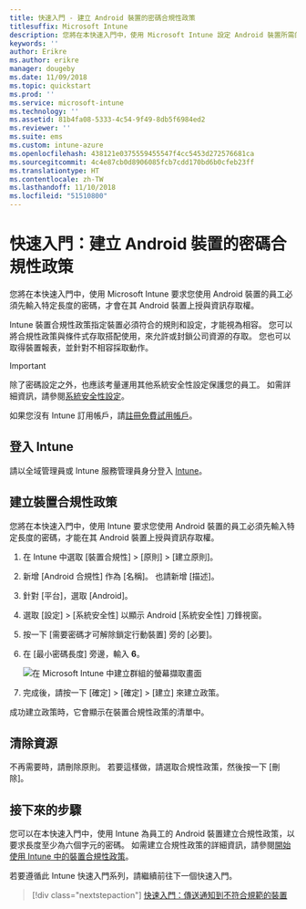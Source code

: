 ```yaml
---
title: 快速入門 - 建立 Android 裝置的密碼合規性政策
titlesuffix: Microsoft Intune
description: 您將在本快速入門中，使用 Microsoft Intune 設定 Android 裝置所需的密碼長度。
keywords: ''
author: Erikre
ms.author: erikre
manager: dougeby
ms.date: 11/09/2018
ms.topic: quickstart
ms.prod: ''
ms.service: microsoft-intune
ms.technology: ''
ms.assetid: 81b4fa08-5333-4c54-9f49-8db5f6984ed2
ms.reviewer: ''
ms.suite: ems
ms.custom: intune-azure
ms.openlocfilehash: 438121e0375559455547f4cc5453d272576681ca
ms.sourcegitcommit: 4c4e87cb0d8906085fcb7cdd170bd6b0cfeb23ff
ms.translationtype: HT
ms.contentlocale: zh-TW
ms.lasthandoff: 11/10/2018
ms.locfileid: "51510800"
---
```

# <a name="quickstart-create-a-password-compliance-policy-for-android-devices"></a>快速入門：建立 Android 裝置的密碼合規性政策

您將在本快速入門中，使用 Microsoft Intune 要求您使用 Android 裝置的員工必須先輸入特定長度的密碼，才會在其 Android 裝置上授與資訊存取權。 

Intune 裝置合規性政策指定裝置必須符合的規則和設定，才能視為相容。 您可以將合規性政策與條件式存取搭配使用，來允許或封鎖公司資源的存取。 您也可以取得裝置報表，並針對不相容採取動作。

> [!IMPORTANT]
> 除了密碼設定之外，也應該考量運用其他系統安全性設定保護您的員工。 如需詳細資訊，請參閱[系統安全性設定](compliance-policy-create-android-for-work.md#system-security-settings)。

如果您沒有 Intune 訂用帳戶，請[註冊免費試用帳戶](free-trial-sign-up.md)。

## <a name="sign-in-to-intune"></a>登入 Intune

請以全域管理員或 Intune 服務管理員身分登入 [Intune](https://aka.ms/intuneportal)。 

## <a name="create-a-device-compliance-policy"></a>建立裝置合規性政策

您將在本快速入門中，使用 Intune 要求您使用 Android 裝置的員工必須先輸入特定長度的密碼，才能在其 Android 裝置上授與資訊存取權。

1. 在 Intune 中選取 [裝置合規性] > [原則] > [建立原則]。
2. 新增 [Android 合規性] 作為 [名稱]。 也請新增 [描述]。
3. 針對 [平台]，選取 [Android]。 
4. 選取 [設定] > [系統安全性] 以顯示 Android [系統安全性] 刀鋒視窗。
5. 按一下 [需要密碼才可解除鎖定行動裝置] 旁的 [必要]。
6. 在 [最小密碼長度] 旁邊，輸入 **6**。 

    ![在 Microsoft Intune 中建立群組的螢幕擷取畫面](media/quickstart-set-password-length-android/quickstart-set-password-length-android-01.png)

7. 完成後，請按一下 [確定] > [確定] > [建立] 來建立政策。

成功建立政策時，它會顯示在裝置合規性政策的清單中。 

## <a name="clean-up-resources"></a>清除資源

不再需要時，請刪除原則。 若要這樣做，請選取合規性政策，然後按一下 [刪除]。

## <a name="next-steps"></a>接下來的步驟

您可以在本快速入門中，使用 Intune 為員工的 Android 裝置建立合規性政策，以要求長度至少為六個字元的密碼。 如需建立合規性政策的詳細資訊，請參閱[開始使用 Intune 中的裝置合規性政策](device-compliance-get-started.md)。

若要遵循此 Intune 快速入門系列，請繼續前往下一個快速入門。

> [!div class="nextstepaction"]
> [快速入門：傳送通知到不符合規範的裝置](quickstart-send-notification.md)

